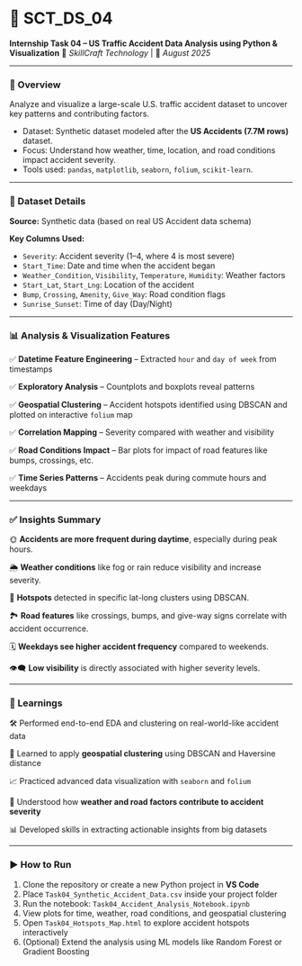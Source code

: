 # 🚧 SCT\_DS\_04

**Internship Task 04 – US Traffic Accident Data Analysis using Python & Visualization**
💼 *SkillCraft Technology* | 📅 *August 2025*

---

### 📌 Overview

Analyze and visualize a large-scale U.S. traffic accident dataset to uncover key patterns and contributing factors.

* Dataset: Synthetic dataset modeled after the **US Accidents (7.7M rows)** dataset.
* Focus: Understand how weather, time, location, and road conditions impact accident severity.
* Tools used: `pandas`, `matplotlib`, `seaborn`, `folium`, `scikit-learn`.

---

### 📁 Dataset Details

**Source:** Synthetic data (based on real US Accident data schema)

**Key Columns Used:**

* `Severity`: Accident severity (1–4, where 4 is most severe)
* `Start_Time`: Date and time when the accident began
* `Weather_Condition`, `Visibility`, `Temperature`, `Humidity`: Weather factors
* `Start_Lat`, `Start_Lng`: Location of the accident
* `Bump`, `Crossing`, `Amenity`, `Give_Way`: Road condition flags
* `Sunrise_Sunset`: Time of day (Day/Night)

---

### 📊 Analysis & Visualization Features

✅ **Datetime Feature Engineering** – Extracted `hour` and `day of week` from timestamps


✅ **Exploratory Analysis** – Countplots and boxplots reveal patterns


✅ **Geospatial Clustering** – Accident hotspots identified using DBSCAN and plotted on interactive `folium` map


✅ **Correlation Mapping** – Severity compared with weather and visibility


✅ **Road Conditions Impact** – Bar plots for impact of road features like bumps, crossings, etc.


✅ **Time Series Patterns** – Accidents peak during commute hours and weekdays

---

### ✅ Insights Summary

🌞 **Accidents are more frequent during daytime**, especially during peak hours.


🌦 **Weather conditions** like fog or rain reduce visibility and increase severity.


📍 **Hotspots** detected in specific lat-long clusters using DBSCAN.


🏞 **Road features** like crossings, bumps, and give-way signs correlate with accident occurrence.


🗓 **Weekdays see higher accident frequency** compared to weekends.


👁️‍🗨️ **Low visibility** is directly associated with higher severity levels.

---

### 🧠 Learnings

🛠 Performed end-to-end EDA and clustering on real-world-like accident data


📍 Learned to apply **geospatial clustering** using DBSCAN and Haversine distance


📈 Practiced advanced data visualization with `seaborn` and `folium`


🧮 Understood how **weather and road factors contribute to accident severity**


📊 Developed skills in extracting actionable insights from big datasets

---

### ▶ How to Run

1. Clone the repository or create a new Python project in **VS Code**
2. Place `Task04_Synthetic_Accident_Data.csv` inside your project folder
3. Run the notebook: `Task04_Accident_Analysis_Notebook.ipynb`
4. View plots for time, weather, road conditions, and geospatial clustering
5. Open `Task04_Hotspots_Map.html` to explore accident hotspots interactively
6. (Optional) Extend the analysis using ML models like Random Forest or Gradient Boosting

